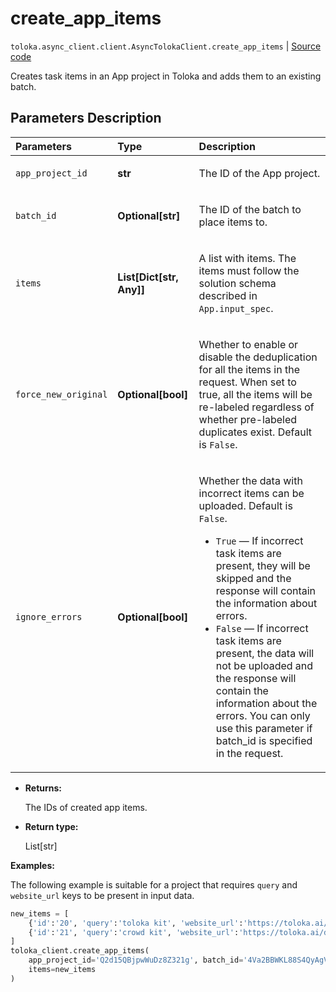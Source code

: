 # create_app_items
`toloka.async_client.client.AsyncTolokaClient.create_app_items` | [Source code](https://github.com/Toloka/toloka-kit/blob/v1.2.2/src/client/__init__.py#L0)

Creates task items in an App project in Toloka and adds them to an existing batch.

## Parameters Description

| Parameters | Type | Description |
| :----------| :----| :-----------|
`app_project_id`|**str**|<p>The ID of the App project.</p>
`batch_id`|**Optional\[str\]**|<p>The ID of the batch to place items to.</p>
`items`|**List\[Dict\[str, Any\]\]**|<p>A list with items. The items must follow the solution schema described in `App.input_spec`.</p>
`force_new_original`|**Optional\[bool\]**|<p>Whether to enable or disable the deduplication for all the items in the request. When set to true, all the items will be re-labeled regardless of whether pre-labeled duplicates exist. Default is `False`.</p>
`ignore_errors`|**Optional\[bool\]**|<p>Whether the data with incorrect items can be uploaded. Default is `False`.</p> <ul> <li>`True` — If incorrect task items are present, they will be skipped and the response will contain the information about errors.</li> <li>`False` — If incorrect task items are present, the data will not be uploaded and the response will contain the information about the errors. You can only use this parameter if batch_id is specified in the request.</li> </ul>

* **Returns:**

  The IDs of created app items.

* **Return type:**

  List\[str\]

**Examples:**

The following example is suitable for a project
that requires `query` and `website_url` keys to be present in input data.

```python
new_items = [
    {'id':'20', 'query':'toloka kit', 'website_url':'https://toloka.ai/docs/toloka-kit'},
    {'id':'21', 'query':'crowd kit', 'website_url':'https://toloka.ai/docs/crowd-kit'}
]
toloka_client.create_app_items(
    app_project_id='Q2d15QBjpwWuDz8Z321g', batch_id='4Va2BBWKL88S4QyAgVje',
    items=new_items
)
```
